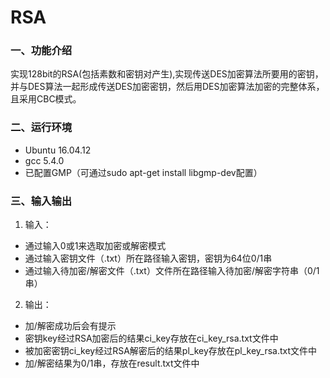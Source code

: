 # RSA

### 一、功能介绍
实现128bit的RSA(包括素数和密钥对产生),实现传送DES加密算法所要用的密钥，并与DES算法一起形成传送DES加密密钥，然后用DES加密算法加密的完整体系，且采用CBC模式。

### 二、运行环境
- Ubuntu 16.04.12
- gcc 5.4.0
- 已配置GMP（可通过sudo apt-get install libgmp-dev配置）

### 三、输入输出
1. 输入：
  - 通过输入0或1来选取加密或解密模式
  - 通过输入密钥文件（.txt）所在路径输入密钥，密钥为64位0/1串
  - 通过输入待加密/解密文件（.txt）文件所在路径输入待加密/解密字符串（0/1串） 
2. 输出：
  - 加/解密成功后会有提示
  - 密钥key经过RSA加密后的结果ci_key存放在ci_key_rsa.txt文件中
  - 被加密密钥ci_key经过RSA解密后的结果pl_key存放在pl_key_rsa.txt文件中
  - 加/解密结果为0/1串，存放在result.txt文件中 
  
 
